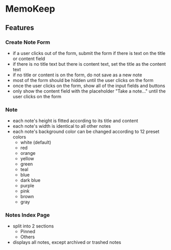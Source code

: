 # MemoKeep

## Features

### Create Note Form
- if a user clicks out of the form, submit the form if there is text on the title or content field
- if there is no title text but there is content text, set the title as the content text
- if no title or content is on the form, do not save as a new note
- most of the form should be hidden until the user clicks on the form
- once the user clicks on the form, show all of the input fields and buttons
- only show the content field with the placeholder "Take a note..." until the user clicks on the form

### Note
- each note's height is fitted according to its title and content
- each note's width is identical to all other notes
- each note's background color can be changed according to 12 preset colors
    - white (default)
    - red
    - orange
    - yellow
    - green
    - teal
    - blue
    - dark blue
    - purple
    - pink
    - brown
    - gray

### Notes Index Page
- split into 2 sections
    - Pinned
    - Others
- displays all notes, except archived or trashed notes